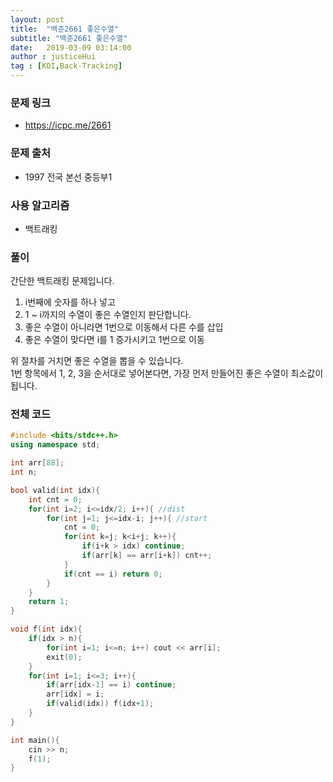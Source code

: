 ```yaml
---
layout: post
title:  "백준2661 좋은수열"
subtitle: "백준2661 좋은수열"
date:   2019-03-09 03:14:00
author : justiceHui
tag : [KOI,Back-Tracking]
---
```


### 문제 링크
* https://icpc.me/2661

### 문제 출처
* 1997 전국 본선 중등부1

### 사용 알고리즘
* 백트래킹

### 풀이
간단한 백트래킹 문제입니다.

1. i번째에 숫자를 하나 넣고
2. 1 ~ i까지의 수열이 좋은 수열인지 판단합니다.
3. 좋은 수열이 아니라면 1번으로 이동해서 다른 수를 삽입
4. 좋은 수열이 맞다면 i를 1 증가시키고 1번으로 이동

위 절차를 거치면 좋은 수열을 뽑을 수 있습니다.<br>
1번 항목에서 1, 2, 3을 순서대로 넣어본다면, 가장 먼저 만들어진 좋은 수열이 최소값이 됩니다.

### 전체 코드
```cpp
#include <bits/stdc++.h>
using namespace std;

int arr[88];
int n;

bool valid(int idx){
	int cnt = 0;
	for(int i=2; i<=idx/2; i++){ //dist
		for(int j=1; j<=idx-i; j++){ //start
			cnt = 0;
			for(int k=j; k<i+j; k++){
				if(i+k > idx) continue;
				if(arr[k] == arr[i+k]) cnt++;
			}
			if(cnt == i) return 0;
		}
	}
	return 1;
}

void f(int idx){
	if(idx > n){
		for(int i=1; i<=n; i++) cout << arr[i];
		exit(0);
	}
	for(int i=1; i<=3; i++){
		if(arr[idx-1] == i) continue;
		arr[idx] = i;
		if(valid(idx)) f(idx+1);
	}
}

int main(){
	cin >> n;
	f(1);
}
```
